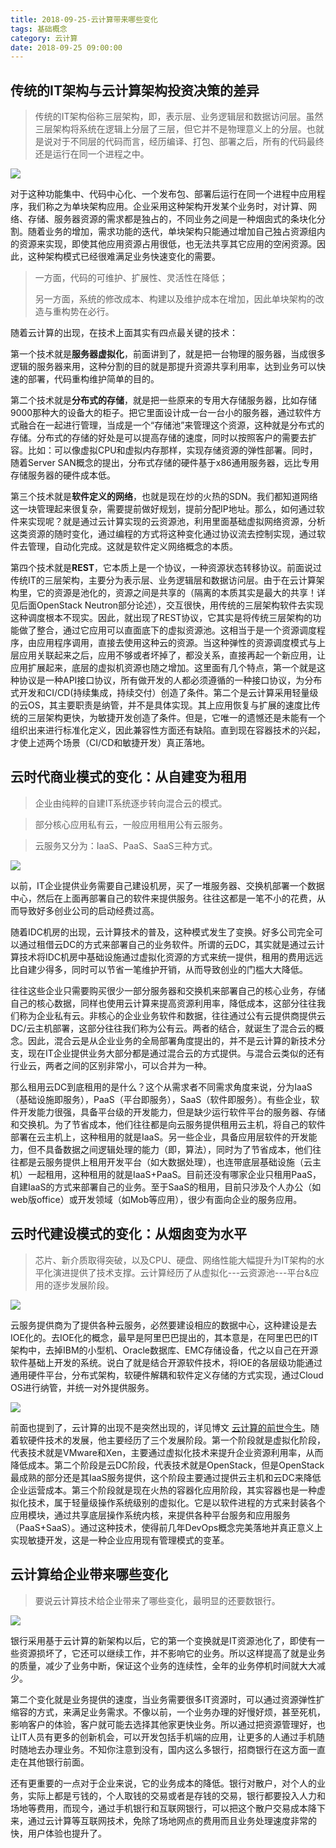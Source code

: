```yaml
---
title: 2018-09-25-云计算带来哪些变化
tags: 基础概念
category: 云计算
date: 2018-09-25 09:00:00
---
```

## 传统的IT架构与云计算架构投资决策的差异

>传统的IT架构俗称三层架构，即，表示层、业务逻辑层和数据访问层。虽然三层架构将系统在逻辑上分层了三层，但它并不是物理意义上的分层。也就是说对于不同层的代码而言，经历编译、打包、部署之后，所有的代码最终还是运行在同一个进程之中。<!--more-->

![](https://i.loli.net/2019/02/18/5c6a7e5c1f294.jpg)

对于这种功能集中、代码中心化、一个发布包、部署后运行在同一个进程中应用程序，我们称之为单块架构应用。企业采用这种架构开发某个业务时，对计算、网络、存储、服务器资源的需求都是独占的，不同业务之间是一种烟囱式的条块化分割。随着业务的增加，需求功能的迭代，单块架构只能通过增加自己独占资源组内的资源来实现，即使其他应用资源占用很低，也无法共享其它应用的空闲资源。因此，这种架构模式已经很难满足业务快速变化的需要。
> 一方面，代码的可维护、扩展性、灵活性在降低；
> 
> 另一方面，系统的修改成本、构建以及维护成本在增加，因此单块架构的改造与重构势在必行。

随着云计算的出现，在技术上面其实有四点最关键的技术：

第一个技术就是**服务器虚拟化**，前面讲到了，就是把一台物理的服务器，当成很多逻辑的服务器来用，这种分割的目的就是那提升资源共享利用率，达到业务可以快速的部署，代码重构维护简单的目的。

第二个技术就是**分布式的存储**，就是把一些原来的专用大存储服务器，比如存储9000那种大的设备大的柜子。把它里面设计成一台一台小的服务器，通过软件方式融合在一起进行管理，当成是一个“存储池”来管理这个资源，这种就是分布式的存储。分布式的存储的好处是可以提高存储的速度，同时以按照客户的需要去扩容。比如：可以像虚拟CPU和虚拟内存那样，实现存储资源的弹性部署。同时，随着Server SAN概念的提出，分布式存储的硬件基于x86通用服务器，远比专用存储服务器的硬件成本低。

第三个技术就是**软件定义的网络**，也就是现在炒的火热的SDN。我们都知道网络这一块管理起来很复杂，需要提前做好规划，提前分配IP地址。那么，如何通过软件来实现呢？就是通过云计算实现的云资源池，利用里面基础虚拟网络资源，分析这类资源的随时变化，通过编程的方式将这种变化通过协议流去控制实现，通过软件去管理，自动化完成。这就是软件定义网络概念的本质。

第四个技术就是**REST**，它本质上是一个协议，一种资源状态转移协议。前面说过传统IT的三层架构，主要分为表示层、业务逻辑层和数据访问层。由于在云计算架构里，它的资源是池化的，资源之间是共享的（隔离的本质其实是最大的共享！详见后面OpenStack Neutron部分论述），交互很快，用传统的三层架构软件去实现这种调度根本不现实。因此，就出现了REST协议，它其实是将传统三层架构的功能做了整合，通过它应用可以直面底下的虚拟资源池。这相当于是一个资源调度程序，由应用程序调用，直接去使用这种云的资源。当这种弹性的资源调度模式与上层应用关联起来之后，应用不够或者坏掉了，都没关系，直接再起一个新应用，让应用扩展起来，底层的虚拟机资源也随之增加。这里面有几个特点，第一个就是这种协议是一种API接口协议，所有做开发的人都必须遵循的一种接口协议，为分布式开发和CI/CD(持续集成，持续交付）创造了条件。第二个是云计算采用轻量级的云OS，其主要职责是纳管，并不是具体实现。其上应用恢复与扩展的速度比传统的三层架构更快，为敏捷开发创造了条件。但是，它唯一的遗憾还是未能有一个组织出来进行标准化定义，因此兼容性方面还有缺陷。直到现在容器技术的兴起，才使上述两个场景（CI/CD和敏捷开发）真正落地。

## 云时代商业模式的变化：从自建变为租用

> 企业由纯粹的自建IT系统逐步转向混合云的模式。

> 部分核心应用私有云，一般应用租用公有云服务。

> 云服务又分为：IaaS、PaaS、SaaS三种方式。

![](https://i.loli.net/2019/02/18/5c6aa4d732ab6.jpg)

以前，IT企业提供业务需要自己建设机房，买了一堆服务器、交换机部署一个数据中心，然后在上面再部署自己的软件来提供服务。往往这都是一笔不小的花费，从而导致好多创业公司的启动经费过高。

随着IDC机房的出现，云计算技术的普及，这种模式发生了变换。好多公司完全可以通过租借云DC的方式来部署自己的业务软件。所谓的云DC，其实就是通过云计算技术将IDC机房中基础设施通过虚拟化资源的方式来统一提供，租用的费用远远比自建少得多，同时可以节省一笔维护开销，从而导致创业的门槛大大降低。

往往这些企业只需要购买很少一部分服务器和交换机来部署自己的核心业务，存储自己的核心数据，同样也使用云计算来提高资源利用率，降低成本，这部分往往我们称为企业私有云。非核心的企业业务软件和数据，往往通过公有云提供商提供云DC/云主机部署，这部分往往我们称为公有云。两者的结合，就诞生了混合云的概念。因此，混合云是从企业业务的全局部署角度提出的，并不是云计算的新技术分支，现在IT企业提供业务大部分都是通过混合云的方式提供。与混合云类似的还有行业云，两者之间的区别非常小，可以合并为一种。

那么租用云DC到底租用的是什么？这个从需求者不同需求角度来说，分为IaaS（基础设施即服务），PaaS（平台即服务），SaaS（软件即服务）。有些企业，软件开发能力很强，具备平台级的开发能力，但是缺少运行软件平台的服务器、存储和交换机。为了节省成本，他们往往都是向云服务提供租用云主机，将自己的软件部署在云主机上，这种租用的就是IaaS。另一些企业，具备应用层软件的开发能力，但不具备数据之间逻辑处理的能力（即，算法），同时为了节省成本，他们往往都是云服务提供上租用开发平台（如大数据处理），也连带底层基础设施（云主机）一起租用，这种租用的就是IaaS+PaaS。目前还没有哪家企业只租用PaaS，自建IaaS的方式来部署自己的业务。至于SaaS的租用，目前只涉及个人办公（如web版office）或开发领域（如Mob等应用），很少有面向企业的服务应用。

## 云时代建设模式的变化：从烟囱变为水平

> 芯片、新介质取得突破，以及CPU、硬盘、网络性能大幅提升为IT架构的水平化演进提供了技术支撑。云计算经历了从虚拟化---云资源池---平台&应用的逐步发展阶段。

![](https://i.loli.net/2019/02/18/5c6aceca9b79b.jpg)

云服务提供商为了提供各种云服务，必然要建设相应的数据中心，这种建设是去IOE化的。去IOE化的概念，最早是阿里巴巴提出的，其本意是，在阿里巴巴的IT架构中，去掉IBM的小型机、Oracle数据库、EMC存储设备，代之以自己在开源软件基础上开发的系统。说白了就是结合开源软件技术，将IOE的各层级功能通过通用硬件平台，分布式架构，软硬件解耦和软件定义存储的方式实现，通过Cloud OS进行纳管，并统一对外提供服务。

![](https://i.loli.net/2019/02/18/5c6ad1d8b4db7.jpg)

前面也提到了，云计算的出现不是突然出现的，详见博文 [云计算的前世今生](https://kkutysllb.cn/2018/09/12/2018-09-12-%E4%BA%91%E8%AE%A1%E7%AE%97%E7%9A%84%E5%89%8D%E4%B8%96%E4%BB%8A%E7%94%9F/#more)。随着软硬件技术的发展，他主要经历了三个发展阶段。第一个阶段就是虚拟化阶段，代表技术就是VMware和Xen，主要通过虚拟化技术来提升企业资源利用率，从而降低成本。第二个阶段是云DC阶段，代表技术就是OpenStack，但是OpenStack最成熟的部分还是其IaaS服务提供，这个阶段主要通过提供云主机和云DC来降低企业运营成本。第三个阶段就是现在火热的容器化应用阶段，其实容器也是一种虚拟化技术，属于轻量级操作系统级别的虚拟化。它是以软件进程的方式来封装各个应用模块，通过共享底层操作系统内核，来提供各种平台服务和应用服务（PaaS+SaaS）。通过这种技术，使得前几年DevOps概念完美落地并真正意义上实现敏捷开发，这是一种企业应用现有管理模式的变革。

## 云计算给企业带来哪些变化

> 要说云计算技术给企业带来了哪些变化，最明显的还要数银行。

![](https://i.loli.net/2019/02/18/5c6ad4f68aa43.jpg)

银行采用基于云计算的新架构以后，它的第一个变换就是IT资源池化了，即使有一些资源损坏了，它还可以继续工作，并不影响它的业务。所以这样提高了就是业务的质量，减少了业务中断，保证这个业务的连续性，全年的业务停机时间就大大减少。

第二个变化就是业务提供的速度，当业务需要很多IT资源时，可以通过资源弹性扩缩容的方式，来满足业务需求。不像以前，一个业务办理的好慢好烦，甚至死机，影响客户的体验，客户就可能去选择其他家更快业务。所以通过把资源管理好，也让IT人员有更多的创新机会，可以开发包括手机端的应用，让更多的人通过手机随时随地去办理业务。不知你注意到没有，国内这么多银行，招商银行在这方面一直走在其他银行前面。

还有更重要的一点对于企业来说，它的业务成本的降低。银行对散户，对个人的业务，实际上都是亏钱的，个人取钱的交易或者是存钱的交易，银行都要投入人力和场地等费用，而现今，通过手机银行和互联网银行，可以把这个散户交易成本降下来，通过云计算等互联网技术，免除了场地网点的费用而且业务处理速度非常的快，用户体验也提升了。

